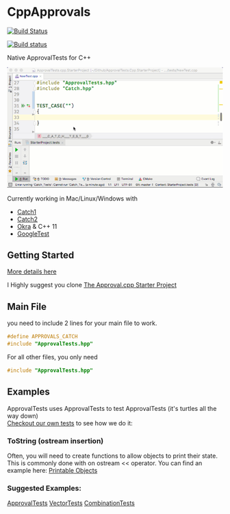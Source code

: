 CppApprovals
============

[![Build Status](https://api.travis-ci.org/approvals/ApprovalTests.cpp.svg?branch=master)](https://travis-ci.org/approvals/ApprovalTests.cpp)

[![Build status](https://ci.appveyor.com/api/projects/status/lf3i76ije89oihi5?svg=true)](https://ci.appveyor.com/project/isidore/approvaltests-cpp)

Native ApprovalTests for C++

![Intro Graphic](doc/images/ApprovalTests.cpp.IntroGraphic.gif?raw=true)

Currently working in Mac/Linux/Windows with
* [Catch1](https://github.com/catchorg/Catch2/tree/Catch1.x)  
* [Catch2](https://github.com/catchorg/Catch2)   
* [Okra](https://github.com/JayBazuzi/Okra) & C++ 11  
* [GoogleTest](https://github.com/google/googletest)



## Getting Started

[More details here](doc/GettingStarter.md)

I Highly suggest you clone [The Approval.cpp Starter Project](https://github.com/approvals/ApprovalTests.Cpp.StarterProject)

## Main File

you need to include 2 lines for your main file to work.

``` cpp
#define APPROVALS_CATCH
#include "ApprovalTests.hpp"
```

For all other files, you only need
``` cpp
#include "ApprovalTests.hpp"
```

## Examples
ApprovalTests uses ApprovalTests to test ApprovalTests (it's turtles all the way down)  
[Checkout our own tests](https://github.com/approvals/ApprovalTests.cpp/tree/master/ApprovalTests_Catch2_Tests) to see how we do it:

### ToString (ostream insertion)
Often, you will need to create functions to allow objects to print their state. This is commonly done with on ostream << operator.
You can find an example here:
[Printable Objects](https://github.com/approvals/ApprovalTests.cpp/blob/master/ApprovalTests_Catch2_Tests/ToStringExample.cpp)

### Suggested Examples:
[ApprovalTests](https://github.com/approvals/ApprovalTests.cpp/blob/master/ApprovalTests_Catch2_Tests/ApprovalsTests.cpp)
[VectorTests](https://github.com/approvals/ApprovalTests.cpp/blob/master/ApprovalTests_Catch2_Tests/VectorTests.cpp)
[CombinationTests](https://github.com/approvals/ApprovalTests.cpp/blob/master/ApprovalTests_Catch2_Tests/CombinationTests.cpp)  
